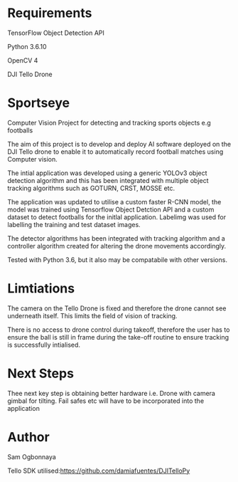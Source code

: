 # Requirements
TensorFlow Object Detection API

Python 3.6.10

OpenCV 4

DJI Tello Drone

# Sportseye
Computer Vision Project for detecting and tracking sports objects e.g footballs

The aim of this project is to develop and deploy AI software deployed on the DJI Tello drone to enable it to automatically record football matches using Computer vision.

The intial application was developed using a generic YOLOv3 object detection algorithm and this has been integrated with multiple object tracking algorithms such as GOTURN, CRST, MOSSE etc.

The application was updated to utilise a custom faster R-CNN model, the model was trained using Tensorflow Object Detction API and a custom dataset to detect footballs for the initlal application. Labelimg was used for labelling the training and test dataset images.

The detector algorithms has been integrated with tracking algorithm and a controller algorithm created for altering the drone movements accordingly.

Tested with Python 3.6, but it also may be compatabile with other versions.

# Limtiations
The camera on the Tello Drone is fixed and therefore the drone cannot see underneath itself. This limits the field of vision of tracking.

There is no access to drone control during takeoff, therefore the user has to ensure the ball is still in frame during the take-off routine to ensure tracking is successfully intialised.

# Next Steps
Thee next key step is obtaining better hardware i.e. Drone with camera gimbal for tilting.
Fail safes etc will have to be incorporated into the application

# Author
Sam Ogbonnaya

Tello SDK utilised:https://github.com/damiafuentes/DJITelloPy

